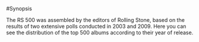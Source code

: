 #Synopsis

The RS 500 was assembled by the editors of Rolling Stone, based on the results of two extensive polls conducted in 2003 and 2009. Here you can see the distribution of the top 500 albums according to their year of release.
